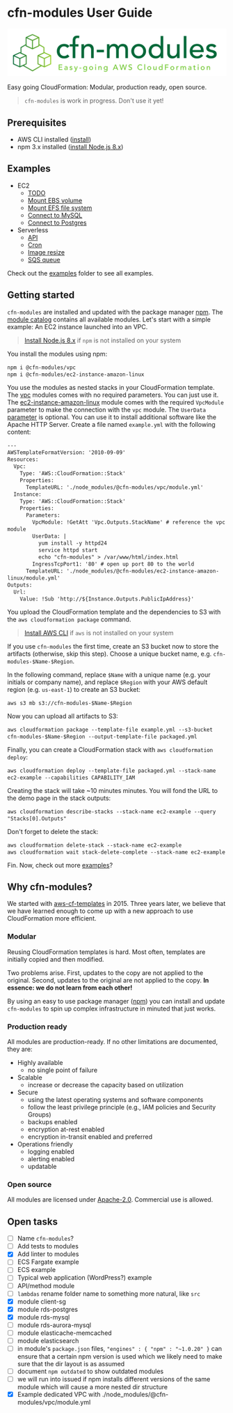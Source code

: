 # cfn-modules User Guide

![cfn-modules](./logo.png)

Easy going CloudFormation: Modular, production ready, open source.

> `cfn-modules` is work in progress. Don't use it yet!

## Prerequisites
* AWS CLI installed ([install](https://docs.aws.amazon.com/cli/latest/userguide/installing.html))
* npm 3.x installed ([install Node.js 8.x](https://nodejs.org/))

## Examples
* EC2
    * [TODO](./examples/ec2/)
    * [Mount EBS volume](./examples/ec2-ebs/)
    * [Mount EFS file system](./examples/ec2-efs/)
    * [Connect to MySQL](./examples/ec2-mysql/)
    * [Connect to Postgres](./examples/ec2-postgres/)
* Serverless
    * [API](./examples/serverless/)
    * [Cron](./examples/serverless-cron/)
    * [Image resize](./examples/serverless-image-resize/)
    * [SQS queue](./examples/serverless-sqs-queue/)

Check out the [examples](./examples/) folder to see all examples.

## Getting started

`cfn-modules` are installed and updated with the package manager [npm](https://www.npmjs.com/). The [module catalog](https://www.npmjs.com/org/cfn-modules) contains all available modules. Let's start with a simple example: An EC2 instance launched into an VPC.

> [Install Node.js 8.x](https://nodejs.org/) if `npm` is not installed on your system 

You install the modules using npm:

```
npm i @cfn-modules/vpc
npm i @cfn-modules/ec2-instance-amazon-linux
```

You use the modules as nested stacks in your CloudFormation template. The [vpc](https://www.npmjs.com/package/@cfn-modules/vpc) modules comes with no required parameters. You can just use it. The [ec2-instance-amazon-linux](https://www.npmjs.com/package/@cfn-modules/ec2-instance-amazon-linux) module comes with the required `VpcModule` parameter to make the connection with the `vpc` module. The `UserData` [parameter](https://www.npmjs.com/package/@cfn-modules/ec2-instance-amazon-linux#parameters) is optional. You can use it to install additional software like the Apache HTTP Server. Create a file named `example.yml` with the following content:

```
---
AWSTemplateFormatVersion: '2010-09-09'
Resources:
  Vpc:
    Type: 'AWS::CloudFormation::Stack'
    Properties:
      TemplateURL: './node_modules/@cfn-modules/vpc/module.yml'
  Instance:
    Type: 'AWS::CloudFormation::Stack'
    Properties:
      Parameters:
        VpcModule: !GetAtt 'Vpc.Outputs.StackName' # reference the vpc module
        UserData: |
          yum install -y httpd24
          service httpd start
          echo "cfn-modules" > /var/www/html/index.html
        IngressTcpPort1: '80' # open up port 80 to the world
      TemplateURL: './node_modules/@cfn-modules/ec2-instance-amazon-linux/module.yml'
Outputs:
  Url:
    Value: !Sub 'http://${Instance.Outputs.PublicIpAddress}'
```

You upload the CloudFormation template and the dependencies to S3 with the `aws cloudformation package` command.

> [Install AWS CLI](https://docs.aws.amazon.com/cli/latest/userguide/installing.html) if `aws` is not installed on your system 

If you use `cfn-modules` the first time, create an S3 bucket now to store the artifacts (otherwise, skip this step). Choose a unique bucket name, e.g. `cfn-modules-$Name-$Region`.

In the following command, replace `$Name` with a unique name (e.g. your initials or company name), and replace `$Region` with your AWS default region (e.g. `us-east-1`) to create an S3 bucket:

```
aws s3 mb s3://cfn-modules-$Name-$Region
```

Now you can upload all artifacts to S3:

```
aws cloudformation package --template-file example.yml --s3-bucket cfn-modules-$Name-$Region --output-template-file packaged.yml
```

Finally, you can create a CloudFormation stack with `aws cloudformation deploy`:

```
aws cloudformation deploy --template-file packaged.yml --stack-name ec2-example --capabilities CAPABILITY_IAM
```

Creating the stack will take ~10 minutes minutes. You will fond the URL to the demo page in the stack outputs:

```
aws cloudformation describe-stacks --stack-name ec2-example --query "Stacks[0].Outputs"
```

Don't forget to delete the stack:

```
aws cloudformation delete-stack --stack-name ec2-example
aws cloudformation wait stack-delete-complete --stack-name ec2-example
```

Fin. Now, check out more [examples](./examples/)?

## Why cfn-modules?
We started with [aws-cf-templates](https://github.com/widdix/aws-cf-templates) in 2015. Three years later, we believe that we have learned enough to come up with a new approach to use CloudFormation more efficient.

### Modular
Reusing CloudFormation templates is hard. Most often, templates are initially copied and then modified.

Two problems arise. First, updates to the copy are not applied to the original. Second, updates to the original are not applied to the copy. **In essence: we do not learn from each other!**

By using an easy to use package manager ([npm](https://www.npmjs.com/)) you can install and update `cfn-modules` to spin up complex infrastructure in minuted that just works.

### Production ready
All modules are production-ready. If no other limitations are documented, they are:

* Highly available
    * no single point of failure
* Scalable
    * increase or decrease the capacity based on utilization
* Secure
    * using the latest operating systems and software components
    * follow the least privilege principle (e.g., IAM policies and Security Groups)
    * backups enabled
    * encryption at-rest enabled
    * encryption in-transit enabled and preferred
* Operations friendly
    * logging enabled
    * alerting enabled
    * updatable

### Open source
All modules are licensed under [Apache-2.0](./LICENSE). Commercial use is allowed.

## Open tasks

* [ ] Name `cfn-modules`?
* [ ] Add tests to modules
* [x] Add linter to modules
* [ ] ECS Fargate example
* [ ] ECS example
* [ ] Typical web application (WordPress?) example
* [ ] API/method module
* [ ] `lambdas` rename folder name to something more natural, like `src`
* [x] module client-sg
* [x] module rds-postgres
* [x] module rds-mysql
* [ ] module rds-aurora-mysql
* [ ] module elasticache-memcached
* [ ] module elasticsearch
* [ ] in module's `package.json` files, `"engines" : { "npm" : "~1.0.20" }` can ensure that a certain npm version is used which we likely need to make sure that the dir layout is as assumed
* [ ] document `npm outdated` to show outdated modules
* [ ] we will run into issued if npm installs different versions of the same module which will cause a more nested dir structure
* [x] Example dedicated VPC with ./node_modules/@cfn-modules/vpc/module.yml
